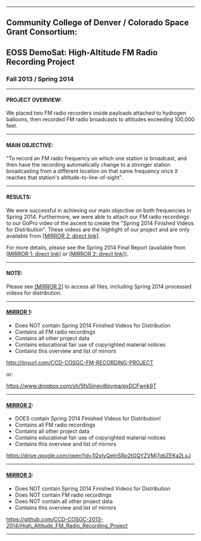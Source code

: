 -----------------------------------------------------------------------------
## Community College of Denver / Colorado Space Grant Consortium:

## EOSS DemoSat:  High-Altitude FM Radio Recording Project

### Fall 2013 / Spring 2014




-----------------------------------------------------------------------------
#### PROJECT OVERVIEW:

We placed two FM radio recorders inside payloads attached to hydrogen balloons, 
then recorded FM radio broadcasts to altitudes exceeding 100,000 feet.




-----------------------------------------------------------------------------
#### MAIN OBJECTIVE:

"To record an FM radio frequency on which one station is broadcast, and then 
have the recording automatically change to a stronger station broadcasting 
from a different location on that same frequency once it reaches that 
station's altitude-to-line-of-sight".




-----------------------------------------------------------------------------
#### RESULTS:

We were successful in achieving our main objective on both frequencies in Spring 2014.  Furthermore, we were able to attach our FM radio recordings to our GoPro video of the ascent to create the "Spring 2014 Finished Videos for Distribution".  These videos are the highlight of our project and are only available from [[MIRROR 2: direct link]](https://drive.google.com/open?id=1l2vIvQeInSRp2tGQYZVMj7qbZEKa2LxJ).  

For more details, please see the Spring 2014 Final Report (available from [[MIRROR 1: direct link]](https://www.dropbox.com/sh/5fs5iinevi6pyma/AAAxj1HJRFNtypAJfX0rMEmka/Spring%202014/7.%20Final%20Report?dl=0) or [[MIRROR 2: direct link]](https://drive.google.com/open?id=1ser7O-UXn-9iSw0pbLH0nqMtInKPGe5B)).




-----------------------------------------------------------------------------
#### NOTE:

Please see [[MIRROR 2]](https://drive.google.com/open?id=1l2vIvQeInSRp2tGQYZVMj7qbZEKa2LxJ) to access all files, including Spring 2014 processed videos for distribution.



-----------------------------------------------------------------------------
#### [MIRROR 1](http://tinyurl.com/CCD-COSGC-FM-RECORDING-PROJECT):  

* Does NOT contain Spring 2014 Finished Videos for Distribution 
* Contains all FM radio recordings
* Contains all other project data 
* Contains educational fair use of copyrighted material notices
* Contains this overview and list of mirrors

http://tinyurl.com/CCD-COSGC-FM-RECORDING-PROJECT 

 or: 

https://www.dropbox.com/sh/5fs5iinevi6pyma/qxDCFwnk9T 



-----------------------------------------------------------------------------
#### [MIRROR 2](https://drive.google.com/open?id=1l2vIvQeInSRp2tGQYZVMj7qbZEKa2LxJ):  

* DOES contain Spring 2014 Finished Videos for Distribution!
* Contains all FM radio recordings
* Contains all other project data 
* Contains educational fair use of copyrighted material notices
* Contains this overview and list of mirrors

https://drive.google.com/open?id=1l2vIvQeInSRp2tGQYZVMj7qbZEKa2LxJ 



-----------------------------------------------------------------------------
#### [MIRROR 3](https://github.com/CCD-COSGC-2013-2014/High_Altitude_FM_Radio_Recording_Project): 

* Does NOT contain Spring 2014 Finished Videos for Distribution
* Does NOT contain FM radio recordings
* Does NOT contain all other project data
* Contains this overview and list of mirrors
 
 https://github.com/CCD-COSGC-2013-2014/High_Altitude_FM_Radio_Recording_Project 



-----------------------------------------------------------------------------
